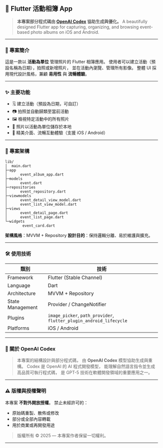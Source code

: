 ## 📸 Flutter 活動相簿 App

> **本專案部分程式碼由 [OpenAI Codex](https://openai.com/research/codex) 協助生成與優化。**
> A beautifully designed Flutter app for capturing, organizing, and browsing event-based photo albums on iOS and Android.

---

### 🧩 專案簡介

這是一款以 **活動為單位** 管理照片的 Flutter 相簿應用。
使用者可以建立活動（預設名稱為日期），拍照或新增照片，
並在活動內瀏覽、管理所有影像。
整體 UI 採用現代設計風格，兼顧 **易用性** 與 **流暢體驗**。

---

### ✨ 主要功能

* 🗓️ 建立活動（預設為日期，可自訂）
* 📷 拍照並自動歸類至當前活動
* 🖼️ 檢視特定活動中的所有照片
* 💾 照片以活動為單位儲存於本地
* 🎨 精美介面、流暢互動體驗（支援 iOS / Android）

---

### 🧱 專案架構

```
lib/
│  main.dart
├─app
│      event_album_app.dart
├─models
│      event.dart
├─repositories
│      event_repository.dart
├─viewmodels
│      event_detail_view_model.dart
│      event_list_view_model.dart
├─views
│      event_detail_page.dart
│      event_list_page.dart
└─widgets
        event_card.dart
```

**架構風格**：MVVM + Repository
**設計目的**：保持邏輯分離、易於維護與擴充。

---

### 🛠️ 使用技術

| 類別               | 技術                                                                  |
| ---------------- | ------------------------------------------------------------------- |
| Framework        | Flutter (Stable Channel)                                            |
| Language         | Dart                                                                |
| Architecture     | MVVM + Repository                                                   |
| State Management | Provider / ChangeNotifier                                           |
| Plugins          | `image_picker`, `path_provider`, `flutter_plugin_android_lifecycle` |
| Platforms        | iOS / Android                                                       |

---

### 🧠 關於 OpenAI Codex

> 本專案的結構設計與部分程式碼，
> 由 **OpenAI Codex** 模型協助生成與重構。
> Codex 是 OpenAI 的 AI 程式開發模型，
> 能理解自然語言指令並生成高品質可執行程式碼，
> 是 GPT-5 技術在軟體開發領域的重要應用之一。

---

### ⚠️ 版權與授權聲明

本專案 **不對外開放授權**。
禁止未經許可的：

* 原始碼重製、散佈或修改
* 部分或全部內容轉載
* 用於商業或再開發用途

> 版權所有 © 2025 — 本專案作者保留一切權利。

---

